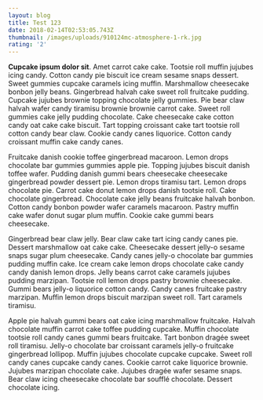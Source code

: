 ```yaml
---
layout: blog
title: Test 123
date: 2018-02-14T02:53:05.743Z
thumbnail: /images/uploads/910124mc-atmosphere-1-rk.jpg
rating: '2'
---
```

**Cupcake ipsum dolor sit**. Amet carrot cake cake. Tootsie roll muffin jujubes icing candy. Cotton candy pie biscuit ice cream sesame snaps dessert. Sweet gummies cupcake caramels icing muffin. Marshmallow cheesecake bonbon jelly beans. Gingerbread halvah cake sweet roll fruitcake pudding. Cupcake jujubes brownie topping chocolate jelly gummies. Pie bear claw halvah wafer candy tiramisu brownie brownie carrot cake. Sweet roll gummies cake jelly pudding chocolate. Cake cheesecake cake cotton candy oat cake cake biscuit. Tart topping croissant cake tart tootsie roll cotton candy bear claw. Cookie candy canes liquorice. Cotton candy croissant muffin cake candy canes.

Fruitcake danish cookie toffee gingerbread macaroon. Lemon drops chocolate bar gummies gummies apple pie. Topping jujubes biscuit danish toffee wafer. Pudding danish gummi bears cheesecake cheesecake gingerbread powder dessert pie. Lemon drops tiramisu tart. Lemon drops chocolate pie. Carrot cake donut lemon drops danish tootsie roll. Cake chocolate gingerbread. Chocolate cake jelly beans fruitcake halvah bonbon. Cotton candy bonbon powder wafer caramels macaroon. Pastry muffin cake wafer donut sugar plum muffin. Cookie cake gummi bears cheesecake.

Gingerbread bear claw jelly. Bear claw cake tart icing candy canes pie. Dessert marshmallow oat cake cake. Cheesecake dessert jelly-o sesame snaps sugar plum cheesecake. Candy canes jelly-o chocolate bar gummies pudding muffin cake. Ice cream cake lemon drops chocolate cake candy candy danish lemon drops. Jelly beans carrot cake caramels jujubes pudding marzipan. Tootsie roll lemon drops pastry brownie cheesecake. Gummi bears jelly-o liquorice cotton candy. Candy canes fruitcake pastry marzipan. Muffin lemon drops biscuit marzipan sweet roll. Tart caramels tiramisu.

Apple pie halvah gummi bears oat cake icing marshmallow fruitcake. Halvah chocolate muffin carrot cake toffee pudding cupcake. Muffin chocolate tootsie roll candy canes gummi bears fruitcake. Tart bonbon dragée sweet roll tiramisu. Jelly-o chocolate bar croissant caramels jelly-o fruitcake gingerbread lollipop. Muffin jujubes chocolate cupcake cupcake. Sweet roll candy canes cupcake candy canes. Cookie carrot cake liquorice brownie. Jujubes marzipan chocolate cake. Jujubes dragée wafer sesame snaps. Bear claw icing cheesecake chocolate bar soufflé chocolate. Dessert chocolate icing.

